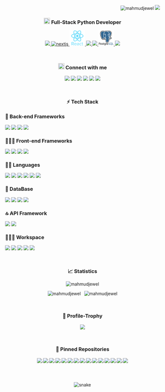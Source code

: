 <!-- ========================== Profile views ===================== -->
<p align="right"> 
  <!-- <img src="https://komarev.com/ghpvc/?username=mahmudjewel&label=Profile%20views&color=0e75b6&style=flat" alt="mahmudjewel" /> -->
  <img src="https://views.whatilearened.today/views/github/mahmudjewel/views.svg" alt="mahmudjewel" />
  <a href="https://www.linux.org"><img src="https://img.shields.io/badge/Os-Linux-cc66ff"/></a>
</p>


<!-- ============================ Title ======================== -->
<h3 align="center"> <img src="/static/python.gif" width="20px" height="20px"> Full-Stack Python Developer</h3>
<!-- =========================== summary stacks  ========================== -->
<p align="center">
  <a href= "https://www.djangoproject.com" {:target="_blank" rel="noopener"}>
    <img src="https://img.icons8.com/color/65/null/django.png"/>
  </a>
  <!-- <a href= "https://nextjs.org" target="_blank">
    <img src="https://img.icons8.com/color/50/null/nextjs.png"/>
  </a> -->
  <a href="https://nextjs.org" rel="noreferrer"> 
    <img src="https://www.rlogical.com/wp-content/uploads/2021/08/Rlogical-Blog-Images-thumbnail-1.png" alt="nextjs" width="50" height="50"/> 
  </a>
  <!-- <a href= "https://reactjs.org" target="_blank">
    <img src="https://img.icons8.com/officel/50/null/react.png"/>
  </a> -->
  <a href="https://reactjs.org/" rel="noreferrer"> 
    <img src="https://raw.githubusercontent.com/devicons/devicon/master/icons/react/react-original-wordmark.svg" alt="react" width="50" height="50"/> 
  </a>
  <a href= "https://graphql.org" >
    <img src="https://img.icons8.com/color/50/null/graphql.png"/>
  </a>
  <a href= "https://restfulapi.net" >
    <img src="https://img.icons8.com/nolan/50/api-settings.png"/>
  </a>
  <!-- <a href= "https://www.postgresql.org" target="_blank">
    <img src="https://img.icons8.com/color/48/null/postgreesql.png"/>
  </a> -->
  <a href="https://www.postgresql.org"  rel="noreferrer"> 
    <img src="https://raw.githubusercontent.com/devicons/devicon/master/icons/postgresql/postgresql-original-wordmark.svg" alt="postgresql" width="50" height="50"/> 
</a>
  <a href= "#" >
    <img src="https://img.icons8.com/color/50/null/linux--v1.png"/>
  </a>
</p>
<br/>


<!-- ===================== social link ======================== -->
<h3 align="center"> <img src="/static/wave.gif" width="20px" height="20px"> Connect with me</h3>   
<p align="center">
  <a href= "https://www.linkedin.com/in/mahmudjewel"><img src="https://img.icons8.com/doodle/48/null/linkedin-circled.png"/></a>
  <a href= "https://www.hackerrank.com/DJ_cse"><img src="https://img.icons8.com/external-tal-revivo-color-tal-revivo/48/000000/external-hackerrank-is-a-technology-company-that-focuses-on-competitive-programming-logo-color-tal-revivo.png"/></a>
  <a href= "https://mahmud.vercel.app"><img src="https://img.icons8.com/doodle/48/null/domain.png"/></a>
  <a href= "https://www.youtube.com/channel/UCJCdq7lWqB7M5b16UatoTEw"><img src="https://img.icons8.com/doodle/48/000000/youtube-play--v1.png"/></a>
  <a href= "https://www.facebook.com/Bullet007.0"><img src="https://img.icons8.com/doodle/48/null/facebook-new.png"/></a>
  <a href= "https://www.instagram.com/ek_villain.007"><img src="https://img.icons8.com/doodle/48/000000/instagram-new.png"/></a>
</p>
<br/>


<!-- ========================= Language and tools ===================== -->
<h3 align="center">⚡ Tech Stack</h3>
<h3> 🧩 Back-end Frameworks</h3>
<p>
  <img src="https://img.shields.io/badge/dj-Django-blue"/>
  <img src="https://img.shields.io/badge/api-Django%20Rest%20Framework-blueviolet"/>
  <img src="https://img.shields.io/badge/Gql-GraphQL-ff69b4"/>
  <img src="https://img.shields.io/badge/api-Rest%20API-yellowgreen"/>
</p>

<h3> 🧑🏻‍💻 Front-end Frameworks</h3>
<p>
  <img src="https://img.shields.io/badge/Nxt-Next.js-47e"/>
  <img src="https://img.shields.io/badge/React-React.js-informational"/>
  <img src="https://img.shields.io/badge/B-BootStrap-critical"/>
  <img src="https://img.shields.io/badge/tcss-Tailwind%20CSS-blue"/>
</p>

<h3> ✍🏻 Languages</h3> 
<p>
  <img src="https://img.shields.io/badge/Python-008000?style=for-the-badge&logo=python&logoColor=000"/>
  <img src="https://img.shields.io/badge/JavaScript-323330?style=for-the-badge&logo=javascript&logoColor=F7DF1E"/>
  <img src="https://img.shields.io/badge/HTML5-E34F26?style=for-the-badge&logo=html5&logoColor=white"/>
  <img src="https://img.shields.io/badge/CSS3-1572B6?style=for-the-badge&logo=css3&logoColor=white"/>
  <img src="https://img.shields.io/badge/C-00599C?style=for-the-badge&logo=c&logoColor=white"/>
  <img src="https://img.shields.io/badge/C%2B%2B-00599C?style=for-the-badge&logo=c%2B%2B&logoColor=white"/>
</p>

<h3> 🚀 DataBase</h3>
<p>
  <img src="https://img.shields.io/badge/sql-Raw%20SQL-blue"/>
  <img src="https://img.shields.io/badge/psql-PostgreSQL-blueviolet"/>
  <img src="https://img.shields.io/badge/msql-MySQL-orange"/> 
  <img src="https://img.shields.io/badge/db-SQLite-green"/>
</p>

<h3> 🔝 API Framework</h3>
<p>
  <img src="https://img.shields.io/badge/GqL-GraphQL-ff69b4"/>
  <img src="https://img.shields.io/badge/api-Rest API-blueviolet"/>
</p>

<!-- <h3> ✍🏻 Tools & Platform</h3>
<p>
  <img src=""/>
  <img src=""/>
  <img src=""/>
  <img src=""/>
  <img src=""/>
</p> -->

<h3> 🧑🏻‍💻 Workspace</h3> 
<p>
  <img src="https://img.shields.io/badge/Linux-Linux-green"/>
  <img src="https://img.shields.io/badge/arch-Manjaro-brightgreen"/>
  <img src="https://img.shields.io/badge/deb-Ubuntu-informational"/>
  <img src="https://img.shields.io/badge/deb-Kali-critical"/>
  <img src="https://img.shields.io/badge/win-Windows-lightgrey"/>
</p>
<br/>


<!-- ========================= Statistics ============================== -->
<h3 align="center"> 📈 Statistics</h3>
<p align="center">
  <img src="https://github-readme-stats.vercel.app/api/top-langs?username=mahmudjewel&show_icons=true&locale=en&layout=demo" alt="mahmudjewel" />
</p>
<p align="center">
  <img src="https://github-readme-stats.vercel.app/api?username=mahmudjewel&show_icons=true&locale=en" alt="mahmudjewel" /> &nbsp;
  <img src="https://github-readme-streak-stats.herokuapp.com/?user=mahmudjewel&" alt="mahmudjewel" />
</p>
<br/>


<!-- ==========================  trophy ============================ -->
<h3 align="center"> 🚀 Profile-Trophy</h3>
<p align="center">
  <img align="center" src="https://github-profile-trophy.vercel.app/?username=mahmudjewel" />
</p>
<br/>


<!-- ======================= Pinned Repo ========================== -->
<h3 align="center"> 📕 Pinned Repositories</h3>
<p align="center">
  <a href="https://github.com/MahmudJewel/Django-E_commerce">
    <img align="center" src="https://github-readme-stats.vercel.app/api/pin/?username=mahmudjewel&repo=Django-E_commerce&hide_border=true&theme=radical" />
  </a>
  <a href="https://github.com/MahmudJewel/Django-Blog--techvillain-">
    <img align="center" src="https://github-readme-stats.vercel.app/api/pin/?username=mahmudjewel&repo=Django-Blog--techvillain-&hide_border=true&theme=radical" />
  </a>
  <a href="https://github.com/MahmudJewel/Django-URL_shortener">
    <img align="center" src="https://github-readme-stats.vercel.app/api/pin/?username=mahmudjewel&repo=Django-URL_shortener&hide_border=true&theme=radical" />
  </a>

  <a href="https://github.com/MahmudJewel/DRF-Product-Recommendation-System">
    <img align="center" src="https://github-readme-stats.vercel.app/api/pin/?username=mahmudjewel&repo=DRF-Product-Recommendation-System&hide_border=true&theme=radical" />
  </a>
  <a href="https://github.com/MahmudJewel/API-ecommerce_for_mktech">
    <img align="center" src="https://github-readme-stats.vercel.app/api/pin/?username=mahmudjewel&repo=API-ecommerce_for_mktech&hide_border=true&theme=radical" />
  </a>
  <a href="https://github.com/MahmudJewel/full-stack-Auction-app">
    <img align="center" src="https://github-readme-stats.vercel.app/api/pin/?username=mahmudjewel&repo=full-stack-Auction-app&hide_border=true&theme=radical" />
  </a>
  <a href="https://github.com/MahmudJewel/BlogWithLikeComment-DRF_Reactjs">
    <img align="center" src="https://github-readme-stats.vercel.app/api/pin/?username=mahmudjewel&repo=BlogWithLikeComment-DRF_Reactjs&hide_border=true&theme=radical" />
  </a>
  <a href="https://github.com/MahmudJewel/React-Movies_Portal">
    <img align="center" src="https://github-readme-stats.vercel.app/api/pin/?username=mahmudjewel&repo=React-Movies_Portal&hide_border=true&theme=radical" />
  </a>
  <a href="https://github.com/MahmudJewel/Django-exam_portal">
    <img align="center" src="https://github-readme-stats.vercel.app/api/pin/?username=mahmudjewel&repo=Django-exam_portal&hide_border=true&theme=radical" />
  </a>
  <a href="https://github.com/MahmudJewel/Django_portfolio">
    <img align="center" src="https://github-readme-stats.vercel.app/api/pin/?username=mahmudjewel&repo=Django_portfolio&hide_border=true&theme=radical" />
  </a>

  <a href="https://github.com/MahmudJewel/Django-Elastic_Search-2">
    <img align="center" src="https://github-readme-stats.vercel.app/api/pin/?username=mahmudjewel&repo=Django-Elastic_Search-2&hide_border=true&theme=radical" />
  </a>
  <a href="https://github.com/MahmudJewel/Django-Payments_for_SSLCommerz">
    <img align="center" src="https://github-readme-stats.vercel.app/api/pin/?username=mahmudjewel&repo=Django-Payments_for_SSLCommerz&hide_border=true&theme=radical" />
  </a>
  <a href="https://github.com/MahmudJewel/Django-Search_History">
    <img align="center" src="https://github-readme-stats.vercel.app/api/pin/?username=mahmudjewel&repo=Django-Search_History&hide_border=true&theme=radical" />
  </a>
  <a href="https://github.com/MahmudJewel/Pharmacy-Store-Management-System">
    <img align="center" src="https://github-readme-stats.vercel.app/api/pin/?username=mahmudjewel&repo=Pharmacy-Store-Management-System&hide_border=true&theme=radical" />
  </a>
  <a href="https://github.com/MahmudJewel/File-transferring-app">
    <img align="center" src="https://github-readme-stats.vercel.app/api/pin/?username=mahmudjewel&repo=File-transferring-app&hide_border=true&theme=radical" />
  </a>
</p>
<!-- https://github-readme-stats.vercel.app/api/top-langs/?username=mahmudjewel&layout=demo -->

<br/><br/>


<!-- =========================  snake ========================== -->
<p align="center">
   <img src="https://github.com/MahmudJewel/MahmudJewel/blob/main/static/github-contribution-grid-snake.svg" alt="snake">
</p>
